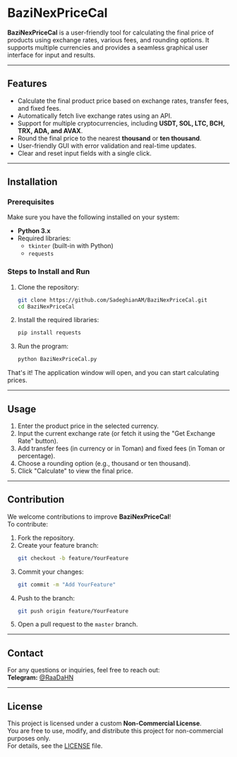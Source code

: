 # BaziNexPriceCal

**BaziNexPriceCal** is a user-friendly tool for calculating the final price of products using exchange rates, various fees, and rounding options. It supports multiple currencies and provides a seamless graphical user interface for input and results.

---

## Features

- Calculate the final product price based on exchange rates, transfer fees, and fixed fees.
- Automatically fetch live exchange rates using an API.
- Support for multiple cryptocurrencies, including **USDT, SOL, LTC, BCH, TRX, ADA, and AVAX**.
- Round the final price to the nearest **thousand** or **ten thousand**.
- User-friendly GUI with error validation and real-time updates.
- Clear and reset input fields with a single click.

---

## Installation

### Prerequisites

Make sure you have the following installed on your system:

- **Python 3.x**
- Required libraries:
  - `tkinter` (built-in with Python)
  - `requests`

### Steps to Install and Run

1. Clone the repository:

   ```bash
   git clone https://github.com/SadeghianAM/BaziNexPriceCal.git
   cd BaziNexPriceCal
   ```

2. Install the required libraries:

   ```bash
   pip install requests
   ```

3. Run the program:
   ```bash
   python BaziNexPriceCal.py
   ```

That's it! The application window will open, and you can start calculating prices.

---

## Usage

1. Enter the product price in the selected currency.
2. Input the current exchange rate (or fetch it using the "Get Exchange Rate" button).
3. Add transfer fees (in currency or in Toman) and fixed fees (in Toman or percentage).
4. Choose a rounding option (e.g., thousand or ten thousand).
5. Click "Calculate" to view the final price.

---

## Contribution

We welcome contributions to improve **BaziNexPriceCal**!  
To contribute:

1. Fork the repository.
2. Create your feature branch:
   ```bash
   git checkout -b feature/YourFeature
   ```
3. Commit your changes:
   ```bash
   git commit -m "Add YourFeature"
   ```
4. Push to the branch:
   ```bash
   git push origin feature/YourFeature
   ```
5. Open a pull request to the `master` branch.

---

## Contact

For any questions or inquiries, feel free to reach out:  
**Telegram:** [@RaaDaHN](https://t.me/RaaDaHN)

---

## License

This project is licensed under a custom **Non-Commercial License**.  
You are free to use, modify, and distribute this project for non-commercial purposes only.  
For details, see the [LICENSE](https://github.com/SadeghianAM/BaziNexPriceCal?tab=License-1-ov-file) file.
